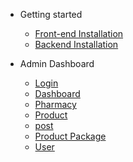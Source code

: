 - Getting started

  - [Front-end Installation](frontend-installation.md)
  - [Backend Installation](backend-installation.md)

- Admin Dashboard
  - [Login](login.md)
  - [Dashboard](dashboard.md)
  - [Pharmacy](pharmacy.md)
  - [Product](product.md)
  - [post](post.md)
  - [Product Package](product-package.md)
  - [User](user.md)

